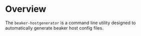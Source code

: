 # Overview

The `beaker-hostgenerator` is a command line utility designed to automatically
generate beaker host config files.
